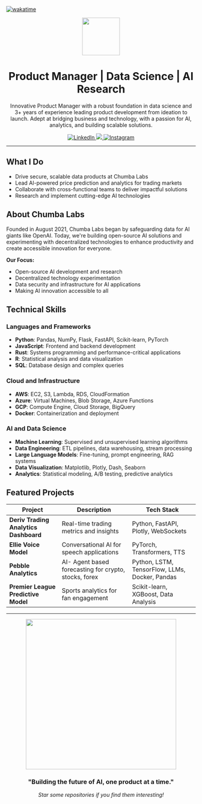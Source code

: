 [![wakatime](https://wakatime.com/badge/user/018d080e-49d1-4ceb-82ef-d2e0752f2f1b.svg)](https://wakatime.com/@018d080e-49d1-4ceb-82ef-d2e0752f2f1b)

<div align="center">
  <img src="https://media.giphy.com/media/M9gbBd9nbDrOTu1Mqx/giphy.gif" width="100"/>
  <h1>Product Manager | Data Science | AI Research</h1>
  <p>Innovative Product Manager with a robust foundation in data science and 3+ years of experience leading product development from ideation to launch. Adept at bridging business and technology, with a passion for AI, analytics, and building scalable solutions.</p>
</div>

<div align="center">
  <a href="https://www.linkedin.com/in/chumba-24/">
    <img src="https://img.shields.io/badge/-LinkedIn-0077B5?style=flat&logo=linkedin&logoColor=white" alt="LinkedIn"/>
  </a>
  <a href="https://twitter.com/chumba_24">
    <img src="https://img.shields.io/badge/-X-000000?style=flat&logo=x&logoColor=white"/>
  </a>
  <a href="https://instagram.com/chumba_24">
    <img src="https://img.shields.io/badge/-Instagram-E4405F?style=flat&logo=instagram&logoColor=white" alt="Instagram"/>
  </a>
</div>

---

## What I Do

- Drive secure, scalable data products at Chumba Labs
- Lead AI-powered price prediction and analytics for trading markets  
- Collaborate with cross-functional teams to deliver impactful solutions
- Research and implement cutting-edge AI technologies

## About Chumba Labs

Founded in August 2021, Chumba Labs began by safeguarding data for AI giants like OpenAI. Today, we're building open-source AI solutions and experimenting with decentralized technologies to enhance productivity and create accessible innovation for everyone.

**Our Focus:**
- Open-source AI development and research
- Decentralized technology experimentation  
- Data security and infrastructure for AI applications
- Making AI innovation accessible to all

## Technical Skills

### Languages and Frameworks
- **Python**: Pandas, NumPy, Flask, FastAPI, Scikit-learn, PyTorch
- **JavaScript**: Frontend and backend development
- **Rust**: Systems programming and performance-critical applications
- **R**: Statistical analysis and data visualization
- **SQL**: Database design and complex queries

### Cloud and Infrastructure
- **AWS**: EC2, S3, Lambda, RDS, CloudFormation
- **Azure**: Virtual Machines, Blob Storage, Azure Functions
- **GCP**: Compute Engine, Cloud Storage, BigQuery
- **Docker**: Containerization and deployment

### AI and Data Science
- **Machine Learning**: Supervised and unsupervised learning algorithms
- **Data Engineering**: ETL pipelines, data warehousing, stream processing
- **Large Language Models**: Fine-tuning, prompt engineering, RAG systems
- **Data Visualization**: Matplotlib, Plotly, Dash, Seaborn
- **Analytics**: Statistical modeling, A/B testing, predictive analytics

## Featured Projects

| Project | Description | Tech Stack |
|---------|-------------|------------|
| **Deriv Trading Analytics Dashboard** | Real-time trading metrics and insights | Python, FastAPI, Plotly, WebSockets |
| **Ellie Voice Model** | Conversational AI for speech applications | PyTorch, Transformers, TTS |
| **Pebble Analytics** | AI- Agent based forecasting for crypto, stocks, forex | Python, LSTM, TensorFlow, LLMs, Docker, Pandas |
| **Premier League Predictive Model** | Sports analytics for fan engagement | Scikit-learn, XGBoost, Data Analysis |

---

<div align="center">
  <img src="https://media1.giphy.com/media/v1.Y2lkPTc5MGI3NjExdDB2MnI5YzNodWlwcTI3MGxnMGRjZW9vMHJ5Y25lNWJ5eXo3Mm40NSZlcD12MV9pbnRlcm5hbF9naWZfYnlfaWQmY3Q9Zw/umYMU8G2ixG5mJBDo5/giphy.gif" width="400"/>
  
  ### "Building the future of AI, one product at a time."
  
  <p><em>Star some repositories if you find them interesting!</em></p>
</div>


